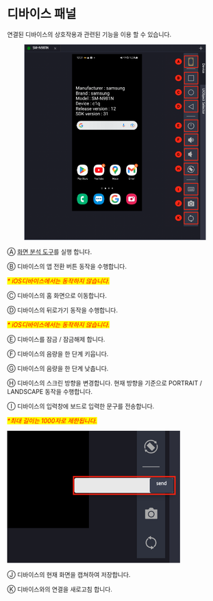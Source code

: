 # 디바이스 패널

연결된 디바이스의 상호작용과 관련된 기능을 이용 할 수 있습니다.

<figure><img src="../.gitbook/assets/디바이스 패널 _ 수정 이미지.png" alt=""><figcaption></figcaption></figure>

Ⓐ [화면 분석 도구](../strategy/detail.md)를 실행 합니다.

Ⓑ 디바이스의 앱 전환 버튼 동작을 수행합니다.

&#x20;   _<mark style="color:red;">\* iOS디바이스에서는 동작하지 않습니다.</mark>_

Ⓒ 디바이스의 홈 화면으로 이동합니다.

Ⓓ 디바이스의 뒤로가기 동작을 수행합니다.

&#x20;   _<mark style="color:red;">\* iOS디바이스에서는 동작하지 않습니다.</mark>_

Ⓔ 디바이스를 잠금 / 잠금해제 합니다.

Ⓕ 디바이스의 음량을 한 단계 키웁니다.

Ⓖ 디바이스의 음량을 한 단계 낮춥니다.

Ⓗ 디바이스의 스크린 방향을 변경합니다. 현재 방향을 기준으로 PORTRAIT / LANDSCAPE 동작을 수행합니다.

Ⓘ 디바이스의 입력창에 보드로 입력한 문구를 전송합니다.&#x20;

&#x20;   _<mark style="color:red;">\*최대 길이는 1000자로 제한됩니다.</mark>_

&#x20;   ![](<../.gitbook/assets/스크린샷 2022-10-13 오후 1.15.49.png>)

Ⓙ 디바이스의 현재 화면을 캡쳐하여 저장합니다.

Ⓚ 디바이스와의 연결을 새로고침 합니다.



